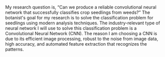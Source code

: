 My research question is, “Can we produce a reliable convolutional neural network that successfully classifies crop seedlings from weeds?” The botanist's goal for my research is to solve the classification problem for seedlings using modern analysis techniques. The industry-relevant type of neural network I will use to solve this classification problem is a Convolutional Neural Network (CNN). The reason I am choosing a CNN is due to its efficient image processing, robust to the noise from image data, high accuracy, and automated feature extraction that recognizes the patterns.
